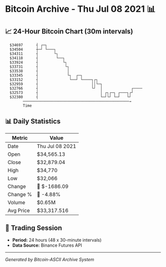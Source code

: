 # Bitcoin Archive - Thu Jul 08 2021 📊

## 📈 24-Hour Bitcoin Chart (30m intervals)

```
  $34697      ┤ ┌─┐                                            
  $34504      ┼─┘ └───┐                                        
  $34311      ┤       └┐                                       
  $34118      ┤        └──┐                                    
  $33924      ┤           └┐                                   
  $33731      ┤            └┐                                  
  $33538      ┤             │                                  
  $33345      ┤             └┐  ┌─┐                            
  $33152      ┤              └──┘ └────┐┌┐                     
  $32959      ┤                        ││└─┐                   
  $32766      ┤                        └┘  │             ┌──── 
  $32573      ┤                            │ ┌┐┌─┐ ┌───┐┌┘     
  $32380      ┤                            └─┘└┘ └─┘   └┘      
        ────────────────────────────────────────────────→
        Time
```

## 📊 Daily Statistics

| Metric | Value |
|--------|-------|
| Date | Thu Jul 08 2021 |
| Open | $34,565.13 |
| Close | $32,879.04 |
| High | $34,770 |
| Low | $32,066 |
| Change | 🔴 $-1686.09 |
| Change % | 🔴 -4.88% |
| Volume | $0.65M |
| Avg Price | $33,317.516 |

## 📅 Trading Session

- **Period:** 24 hours (48 x 30-minute intervals)
- **Data Source:** Binance Futures API

---
*Generated by Bitcoin-ASCII Archive System*
